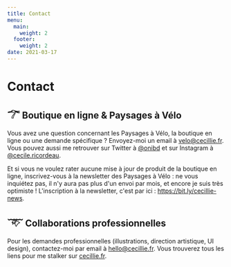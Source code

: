 ```yaml
---
title: Contact
menu:
  main:
    weight: 2
  footer:
    weight: 2
date: 2021-03-17
---
```

# Contact

## 𓆀 Boutique en ligne & Paysages à Vélo

Vous avez une question concernant les Paysages à Vélo, la boutique en ligne ou une demande spécifique ? Envoyez-moi un email à [velo@cecillie.fr](mailto:velo@cecillie.fr).  
Vous pouvez aussi me retrouver sur Twitter à [@onibd](https://twitter.com/onibd) et sur Instagram à [@cecile.ricordeau](https://www.instagram.com/cecile.ricordeau/).

Et si vous ne voulez rater aucune mise à jour de produit de la boutique en ligne, inscrivez-vous à la newsletter des Paysages à Vélo : ne vous inquiétez pas, il n'y aura pas plus d'un envoi par mois, et encore je suis très optimiste ! L'inscription à la newsletter, c'est par ici : <https://bit.ly/cecillie-news>.

## 𓄅 Collaborations professionnelles

Pour les demandes professionnelles (illustrations, direction artistique, UI design), contactez-moi par email à [hello@cecillie.fr](mailto:hello@cecillie.fr). Vous trouverez tous les liens pour me stalker sur [cecillie.fr](https://www.cecillie.fr).
